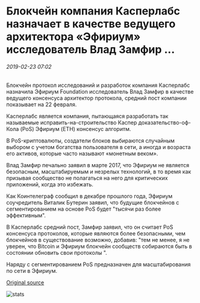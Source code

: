 # Блокчейн компания Касперлабс назначает в качестве ведущего архитектора «Эфириум» исследователь Влад Замфир ...

###### 2019-02-23 07:02

Блокчейн протокол исследований и разработок компания Касперлабс назначила Эфириум Foundation исследователь Влад Замфир в качестве ведущего консенсуса архитектор протокола, средний пост компании показывает на 22 февраля.

Касперлабс является компания, пытающаяся разработать так называемые исправить-на-строительство Каспер доказательство-оф-Кола (PoS) Эфириум (ETH) консенсус алгоритм.

В PoS-криптовалюты, создатели блоков выбираются случайным выбором с учетом богатства пользователя в сети, а иногда и возраста его активов, которые часто называют «монетным веком».

Влад Замфир печально заявил в марте 2017, что Эфириум не является безопасным, масштабируемым и незрелых технологий, в то время как призывая сообщество не полагаться на него для критических приложений, когда это избежать.

Как Коинтелеграф сообщил в декабре прошлого года, Эфириум соучредитель Виталик Бутерин заявил, что будущие блокчейнов с сегментированием на основе PoS будет "тысячи раз более эффективным".

В Касперлабс средний пост, Замфир заявил, что он считает PoS консенсуса протоколов, которые являются более безопасными, чем блокчейнов в существование возможно, добавив: "тем не менее, я не уверен, что Bitcoin и Эфириум блокчейн сообществ собираются быть в состоянии обновить свои протоколы ".

Наряду с сегментированием PoS предназначен для масштабирования по сети в Эфириум.

[Original source](https://cointelegraph.com/news/blockchain-company-casperlabs-appoints-ethereum-researcher-vlad-zamfir-as-lead-architect)

![stats](https://c.statcounter.com/11760860/0/a89fa40b/1/ "stats")